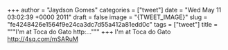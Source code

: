 
+++
author = "Jaydson Gomes"
categories = ["tweet"]
date = "Wed May 11 03:02:39 +0000 2011"
draft = false
image = "{TWEET_IMAGE}"
slug = "fe4248426e1564f9e24ca3dc7d55a412a81edd0c"
tags = ["tweet"]
title = """I'm at Toca do Gato http:..."""
+++
I'm at Toca do Gato http://4sq.com/mSARuM

